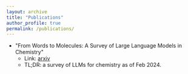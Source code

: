 ```yaml
---
layout: archive
title: "Publications"
author_profile: true
permalink: /publications/
---
```


* "From Words to Molecules: A Survey of Large Language Models in Chemistry"
  * Link: [arxiv](https://arxiv.org/abs/2402.01439)
  * TL;DR: a survey of LLMs for chemistry as of Feb 2024.
